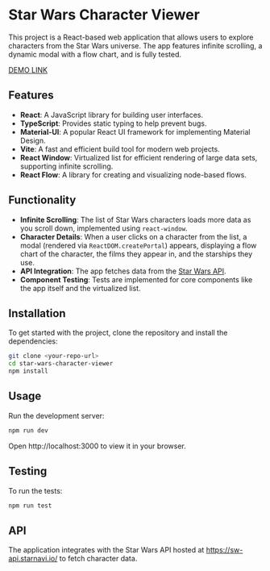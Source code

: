 # Star Wars Character Viewer

This project is a React-based web application that allows users to explore characters from the Star Wars universe. The app features infinite scrolling, a dynamic modal with a flow chart, and is fully tested.

[DEMO LINK](https://star-wars-api-ta-ohot-cwx9lwipk-ivan-hrytsenkos-projects.vercel.app/)

## Features

- **React**: A JavaScript library for building user interfaces.
- **TypeScript**: Provides static typing to help prevent bugs.
- **Material-UI**: A popular React UI framework for implementing Material Design.
- **Vite**: A fast and efficient build tool for modern web projects.
- **React Window**: Virtualized list for efficient rendering of large data sets, supporting infinite scrolling.
- **React Flow**: A library for creating and visualizing node-based flows.

## Functionality

- **Infinite Scrolling**: The list of Star Wars characters loads more data as you scroll down, implemented using `react-window`.
- **Character Details**: When a user clicks on a character from the list, a modal (rendered via `ReactDOM.createPortal`) appears, displaying a flow chart of the character, the films they appear in, and the starships they use.
- **API Integration**: The app fetches data from the [Star Wars API](https://sw-api.starnavi.io/).
- **Component Testing**: Tests are implemented for core components like the app itself and the virtualized list.

## Installation

To get started with the project, clone the repository and install the dependencies:

```bash
git clone <your-repo-url>
cd star-wars-character-viewer
npm install
```

## Usage

Run the development server:

```bash
npm run dev
```

Open http://localhost:3000 to view it in your browser.

## Testing

To run the tests:

```bash
npm run test
```

## API

The application integrates with the Star Wars API hosted at https://sw-api.starnavi.io/ to fetch character data.
